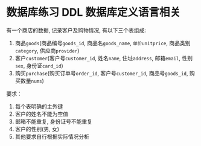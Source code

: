 # 数据库练习 DDL 数据库定义语言相关

有一个商店的数据, 记录客户及购物情况, 有以下三个表组成:

1. 商品`goods`(商品编号`goods_id`, 商品名`goods_name`, `单价unitprice`, 商品类别`category`, 供应商`provider`)
2. 客户`customer`(客户号`customer_id`, 姓名`name`, 住址`address`, 邮箱`email`, 性别`sex`, 身份证`card_id`)
3. 购买`purchase`(购买订单号`order_id`, 客户号`customer_id`, 商品号`goods_id`, 购买数量`nums`)

要求：

1. 每个表明确的主外键
2. 客户的姓名不能为空值
3. 邮箱不能重复, 身份证号不能重复
4. 客户的性别(男, 女)
5. 其他要求自行根据实际情况分析
